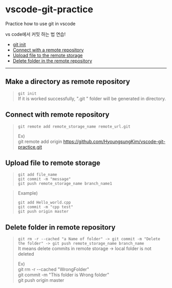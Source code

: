 # vscode-git-practice

Practice how to use git in vscode

vs code에서 커밋 하는 법 연습!  

- [git init](#make-a-directory-as-remote-repository)
- [Connect with a remote repository](#connect-with-remote-repository)
- [Upload file to the remote storage](#upload-file-to-remote-storage)
- [Delete folder in the remote repository](#delete-folder-in-remote-repository)

----

## Make a directory as remote repository

> `git init`  
>If it is worked successfully, ".git " folder will be generated in directory.

## Connect with remote repository

>`git remote add remote_storage_name remote_url.git`  
>
>Ex)  
>git remote add origin https://github.com/HyoungsungKim/vscode-git-practice.git



## Upload file to remote storage
>
>```git
>git add file_name
>git commit -m "message"
>git push remote_storage_name branch_name1
>```  

>Example)  
>
>```git
>git add Hello_world.cpp  
>git commit -m "cpp test"  
>git push origin master 
>```  

## Delete folder in remote repository

>`git rm -r --cached "a Name of folder" -> git commit -m "Delete the folder" -> git push remote_storage_name branch_name`  
>It means delete commits in remote storage -> local folder is not deleted  
>
>Ex)  
>git rm -r --cached "WrongFolder"  
>git commit -m "This folder is Wrong folder"  
>git push origin master  
